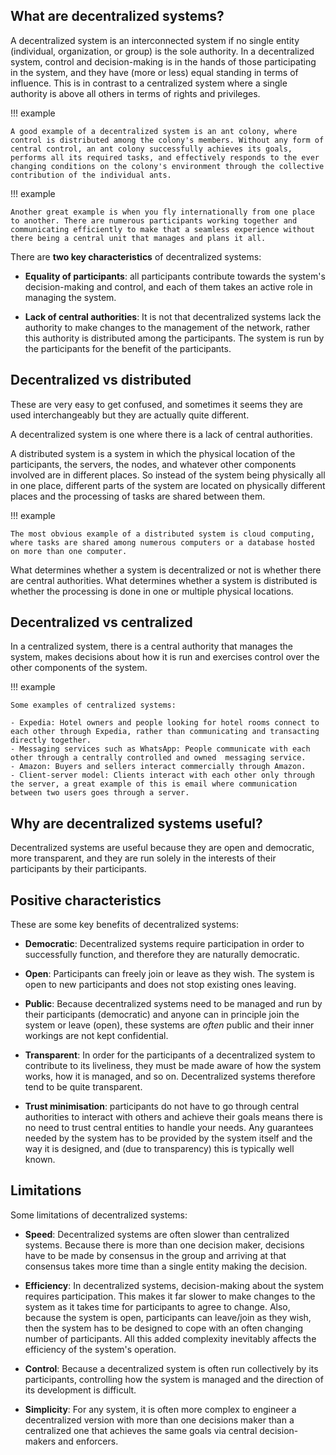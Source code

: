 ## What are decentralized systems?

A decentralized system is an interconnected system if no single entity (individual, organization, or group) is the sole authority. In a decentralized system, control and decision-making is in the hands of those participating in the system, and they have (more or less) equal standing in terms of influence. This is in contrast to a centralized system where a single authority is above all others in terms of rights and privileges.

!!! example

    A good example of a decentralized system is an ant colony, where control is distributed among the colony's members. Without any form of central control, an ant colony successfully achieves its goals, performs all its required tasks, and effectively responds to the ever changing conditions on the colony's environment through the collective contribution of the individual ants. 

!!! example 

    Another great example is when you fly internationally from one place to another. There are numerous participants working together and communicating efficiently to make that a seamless experience without there being a central unit that manages and plans it all.

There are **two key characteristics** of decentralized systems:

* **Equality of participants**: all participants contribute towards the system's decision-making and control, and each of them takes an active role in managing the system.

* **Lack of central authorities**: It is not that decentralized systems lack the authority to make changes to the management of the network, rather this authority is distributed among the participants. The system is run by the participants for the benefit of the participants.

## Decentralized vs distributed

These are very easy to get confused, and sometimes it seems they are used interchangeably but they are actually quite different.

A decentralized system is one where there is a lack of central authorities.

A distributed system is a system in which the physical location of the participants, the servers, the nodes, and whatever other components involved are in different places. So instead of the system being physically all in one place, different parts of the system are located on physically different places and the processing of tasks are shared between them.

!!! example

    The most obvious example of a distributed system is cloud computing, where tasks are shared among numerous computers or a database hosted on more than one computer.

What determines whether a system is decentralized or not is whether there are central authorities. What determines whether a system is distributed is whether the processing is done in one or multiple physical locations.

## Decentralized vs centralized

In a centralized system, there is a central authority that manages the system, makes decisions about how it is run and exercises control over the other components of the system. 

!!! example

    Some examples of centralized systems:

    - Expedia: Hotel owners and people looking for hotel rooms connect to each other through Expedia, rather than communicating and transacting directly together.
    - Messaging services such as WhatsApp: People communicate with each other through a centrally controlled and owned  messaging service.
    - Amazon: Buyers and sellers interact commercially through Amazon.
    - Client-server model: Clients interact with each other only through the server, a great example of this is email where communication between two users goes through a server.  

## Why are decentralized systems useful?

Decentralized systems are useful because they are open and democratic, more transparent, and they are run solely in the interests of their participants by their participants.  

## Positive characteristics

These are some key benefits of decentralized systems:

* **Democratic**: Decentralized systems require participation in order to successfully function, and therefore they are naturally democratic.

* **Open**: Participants can freely join or leave as they wish. The system is open to new participants and does not stop existing ones leaving.

* **Public**: Because decentralized systems need to be managed and run by their participants (democratic) and anyone can in principle join the system or leave (open), these systems are _often_ public and their inner workings are not kept confidential.

* **Transparent**: In order for the participants of a decentralized system to contribute to its liveliness, they must be made aware of how the system works, how it is managed, and so on. Decentralized systems therefore tend to be quite transparent.

* **Trust minimisation**: participants do not have to go through central authorities to interact with others and achieve their goals means there is no need to trust central entities to handle your needs. Any guarantees needed by the system has to be provided by the system itself and the way it is designed, and (due to transparency) this is typically well known.

## Limitations

Some limitations of decentralized systems:

* **Speed**: Decentralized systems are often slower than centralized systems. Because there is more than one decision maker, decisions have to be made by consensus in the group and arriving at that consensus takes more time than a single entity making the decision. 

* **Efficiency**: In decentralized systems, decision-making about the system requires participation. This makes it far slower to make changes to the system as it takes time for participants to agree to change. Also, because the system is open, participants can leave/join as they wish, then the system has to be designed to cope with an often changing number of participants. All this added complexity inevitably affects the efficiency of the system's operation.

* **Control**: Because a decentralized system is often run collectively by its participants, controlling how the system is managed and the direction of its development is difficult.

* **Simplicity**: For any system, it is often more complex to engineer a decentralized version with more than one decisions maker than a centralized one that achieves the same goals via central decision-makers and enforcers.
